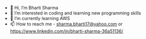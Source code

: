 - 👋 Hi, I’m Bharti Sharma
- 👀 I’m interested in coding and learning new programming skills
- 🌱 I’m currently learning AWS 
- 📫 How to reach me - sharma.bharti17@yahoo.com or https://www.linkedin.com/in/bharti-sharma-36a51136/

<!---
bharti1690/bharti1690 is a ✨ special ✨ repository because its `README.md` (this file) appears on your GitHub profile.
You can click the Preview link to take a look at your changes.
--->
